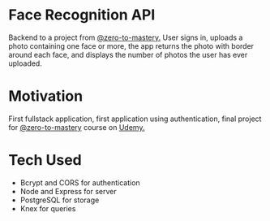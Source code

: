 # Face Recognition API
Backend to a project from [@zero-to-mastery.](https://github.com/zero-to-mastery) User signs in, uploads a photo containing one face or more, the app returns the photo with border around each face, and displays the number of photos the user has ever uploaded.

# Motivation
First fullstack application, first application using authentication, final project for [@zero-to-mastery](https://github.com/zero-to-mastery) course on [Udemy.](https://www.udemy.com/course/the-complete-web-developer-zero-to-mastery/)

# Tech Used
* Bcrypt and CORS for authentication
* Node and Express for server
* PostgreSQL for storage
* Knex for queries

